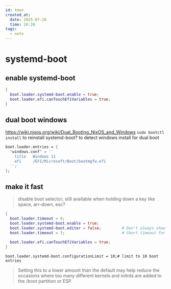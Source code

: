 ```yaml
---
id: tmxn
created_at:
  date: 2025-07-26
  time: 16:26
tags:
  - note
---
```

# systemd-boot

## enable systemd-boot
```nix
{
  boot.loader.systemd-boot.enable = true;
  boot.loader.efi.canTouchEfiVariables = true;
}
```


## dual boot windows
https://wiki.nixos.org/wiki/Dual_Booting_NixOS_and_Windows
`sudo bootctl install` to reinstall systemd-boot? to detect windows install for dual boot
```nix
boot.loader.entries = {
  "windows.conf" = ''
    title   Windows 11
    efi     /EFI/Microsoft/Boot/bootmgfw.efi
  '';
};
```

## make it fast
> disable boot selector; still available when holding down a key like space, arr-down, esc?
```nix
{
  boot.loader.timeout = 0;
  boot.loader.systemd-boot.enable = true;
  boot.loader.systemd-boot.editor = false;         # Don't always show menu
  boot.loader.timeout = 3;                         # Short timeout for keypress override

  boot.loader.efi.canTouchEfiVariables = true;
}
```
`boot.loader.systemd-boot.configurationLimit = 10;# limit to 10 boot entries` 
> Setting this to a lower amount than the default may help reduce the occasions where too many different kernels and initrds are added to the /boot partition or ESP.





